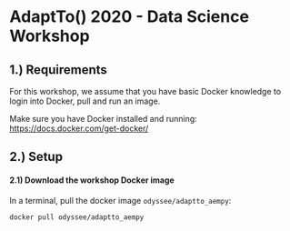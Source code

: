 AdaptTo() 2020 - Data Science Workshop
======

1.) Requirements
------

For this workshop, we assume that you have basic Docker knowledge to login into Docker, pull and run an image.

Make sure you have Docker installed and running: https://docs.docker.com/get-docker/


2.) Setup
------

#### 2.1) Download the workshop Docker image

In a terminal, pull the docker image `odyssee/adaptto_aempy`:
```
docker pull odyssee/adaptto_aempy
```
